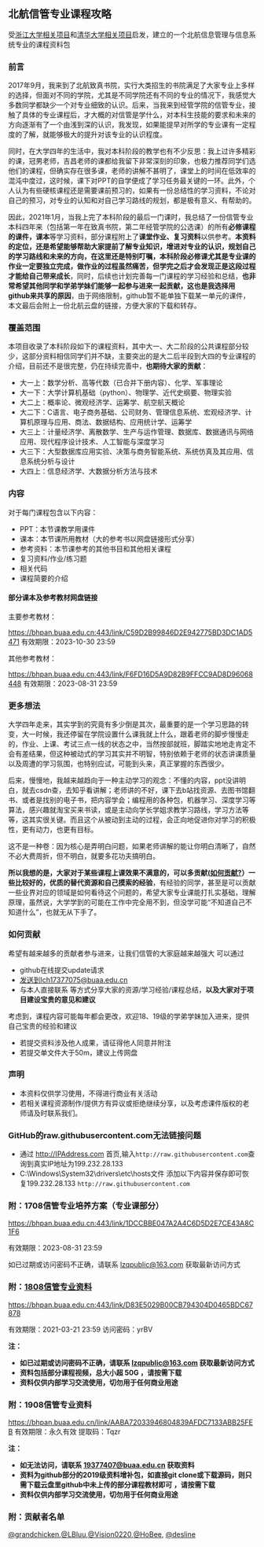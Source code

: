 ## 北航信管专业课程攻略
受[浙江大学相关项目](https://github.com/QSCTech/zju-icicles)和[清华大学相关项目](https://github.com/Salensoft/thu-cst-cracker)启发，建立的一个北航信息管理与信息系统专业的课程资料包

### 前言

2017年9月，我来到了北航致真书院，实行大类招生的书院满足了大家专业上多样的选择，但面对不同的学院，尤其是不同学院还有不同的专业的情况下，我感觉大多数同学都缺少一个对专业细致的认识。后来，当我来到经管学院的信管专业，接触了具体的专业课程后，才大概的对信管是学什么，对本科生技能的要求和未来的方向逐渐有了一个由浅到深的认识，我发现，如果能提早对所学的专业课有一定程度的了解，就能够极大的提升对该专业的认识程度。

同时，在大学四年的生活中，我对本科阶段的教学也有不少反思：我上过许多精彩的课，冠男老师，吉昌老师的课都给我留下非常深刻的印象，也极力推荐同学们选他们的课程，但确实存在很多课，老师的讲解不甚明了，课堂上的时间在低效率的混沌中度过，这时候，课下对PPT的自学便成了学习任务最关键的一环。此外，个人认为有些硬核课程还是需要课前预习的，如果有一份总结性的学习资料，不论对自己的预习，对专业的认知和对自己学习路线的规划，都是极有意义、有帮助的。

因此，2021年1月，当我上完了本科阶段的最后一门课时，我总结了一份信管专业本科四年来（包括第一年在致真书院，第二年经管学院的公选课）的所有**必修课程的课件，课本**等学习资料，部分课程附上了**课堂作业、复习资料**以供参考。**本资料的定位，还是希望能够帮助大家提前了解专业知识，增进对专业的认识，规划自己的学习路线和未来的方向，在这里还是特别叮嘱，本科阶段必修课尤其是专业课的作业一定要独立完成，做作业的过程虽然痛苦，但学完之后才会发现正是这段过程才能给自己带来成长**，同时，后续也计划完善每一门课程的学习经验和总结，**也非常希望其他同学和学弟学妹们能够一起参与进来一起贡献，这也是我选择用github来共享的原因**，由于网络限制，github暂不能单独下载某一单元的课件，本文最后会附上一份北航云盘的链接，方便大家的下载和转存。

### 覆盖范围
本项目收录了本科阶段如下的课程资料，其中大一、大二阶段的公共课程部分较少，这部分资料相信同学们并不缺，主要突出的是大二后半段到大四的专业课程的介绍，目前还不是很完整，仍在持续完善中，**也期待大家的贡献**：
* 大一上：数学分析、高等代数（已合并下册内容）、化学、军事理论
* 大一下：大学计算机基础（python）、物理学、近代史纲要、物理实验
* 大二上：概率论、微观经济学、运筹学、航空航天概论
* 大二下：C语言、电子商务基础、公司财务、管理信息系统、宏观经济学、计算机原理与应用、商法、数据结构、应用统计学、运筹学
* 大三上：计量经济学、离散数学、生产与运作管理、数据库、数据通讯与网络应用、现代程序设计技术、人工智能与深度学习
* 大三下：大型数据库应用实验、决策与商务智能系统、系统仿真及其应用、信息系统分析与设计
* 大四上：信息经济学、大数据分析方法与技术

### 内容
对于每门课程包含以下内容：
* PPT：本节课教学用课件
* 课本：本节课所用教材（大的参考书以网盘链接形式分享）
* 参考资料：本节课参考的其他书目和其他相关课程
* 复习资料/作业/练习题
* 相关代码
* 课程简要的介绍
#### 部分课本及参考教材网盘链接
主要参考教材：

https://bhpan.buaa.edu.cn:443/link/C59D2B99846D2E942775BD3DC1AD5471
有效期限：2023-10-30 23:59

其他参考教材：

https://bhpan.buaa.edu.cn:443/link/F6FD16D5A9D82B9FFCC9AD8D96068448
有效期限：2023-08-31 23:59

### 更多想法
大学四年走来，其实学到的究竟有多少倒是其次，最重要的是一个学习思路的转变，大一时候，我还停留在学院设置什么课我就上什么，跟着老师的脚步慢慢走的，作业、上课、考试三点一线的状态之中，当然按部就班，脚踏实地地走肯定不会有差结果，但这种被动式的学习其实并不明智，特别依赖于老师的状态讲课质量以及周遭的学习氛围，也特别应试，可能到头来，真正掌握的东西很少。

后来，慢慢地，我越来越趋向于一种主动学习的观念：不懂的内容，ppt没讲明白，就去csdn查，去知乎看讲解；老师讲的不好，课下去b站找资源、去图书馆翻书、或者是找别的电子书，把内容学会；编程用的各种包，机器学习、深度学习等算法，感兴趣就淘宝买来书读，或是主动向学长学姐求教学习路线，学习方法等等，这其实很关键。而且这个从被动到主动的过程，会正向地促进你对学习的积极性，更有动力，也更有目标。

这不是一种卷：因为核心是弄明白问题，如果老师讲解的能让你明白清晰了，自然不必大费周折，但不明白，就要多花功夫搞明白。

**所以我想的是，大家对于某些课程上课效果不满意的，可以多贡献([如何贡献?](#如何贡献)）一些比较好的，优质的替代资源和自己摸索的经验**，有经验的同学，甚至是可以贡献一些业界对应的领域是如何看待这个问题的，希望大家专业课能打扎实基础，理解原理，虽然说，大学学到的可能在工作中完全用不到，但没学可能“不知道自己不知道什么”，也就无从下手了。

### 如何贡献
希望有越来越多的贡献者参与进来，让我们信管的大家庭越来越强大
可以通过
* github在线提交update请求
* 发送到lch17377075@buaa.edu.cn
* 与本人直接联系
等方式分享大家的资源/学习经验/课程总结，**以及大家对于项目建设宝贵的意见和建议**

考虑到，课程内容可能每年都会更改，欢迎18、19级的学弟学妹加入进来，提供自己宝贵的经验和建议

* 若提交资料涉及他人成果，请征得他人同意并附注
* 若提交单文件大于50m，建议上传网盘
### 声明
* 本资料仅供学习使用，不得进行商业有关活动
* 若相关课程资源制作/提供方有异议或拒绝继续分享，以及考虑课件版权的老师请及时联系我们。
### GitHub的raw.githubusercontent.com无法链接问题
* 通过 http://IPAddress.com 首页,输入`http://raw.githubusercontent.com`查询到真实IP地址为199.232.28.133
* C:\Windows\System32\drivers\etc\hosts文件
添加以下内容并保存即可恢复199.232.28.133 `http://raw.githubusercontent.com`
### 附：1708信管专业培养方案（专业课部分）
https://bhpan.buaa.edu.cn:443/link/1DCCBBE047A2A4C6D5D2E7CE43A8C1F6

有效期限：2023-08-31 23:59

如已过期或访问密码不正确，请联系 lzqpublic@163.com 获取最新访问方式

### 附：[1808信管专业资料](https://github.com/HoBeedzc/1708SEM_ISIM/blob/master/1808%20version.md)
https://bhpan.buaa.edu.cn:443/link/D83E5029B00CB794304D0465BDC67878

有效期限：2021-03-21 23:59 访问密码：yrBV

**注：**
- **如已过期或访问密码不正确，请联系 lzqpublic@163.com 获取最新访问方式**
- **资料包括部分课程视频，总大小超 50G ，请按需下载**
- **资料仅供内部学习交流使用，切勿用于任何商业用途**

### 附：1908信管专业资料

https://bhpan.buaa.edu.cn/link/AABA72033946804839AFDC7133ABB25FEB
有效期限：永久有效  提取码：Tqzr

**注：**

- **如无法访问，请联系 19377407@buaa.edu.cn 获取资料**
- **资料为github部分的2019级资料增补包，如直接git clone或下载源码，则只需下载云盘里github中未上传的部分课程教材即可 ，请按需下载**
- **资料仅供内部学习交流使用，切勿用于任何商业用途**

### 附：贡献者名单
[@grandchicken](https://github.com/grandchicken),[@LBluu](https://github.com/LBluu),[@Vision0220](https://github.com/Vision0220),[@HoBee](https://github.com/HoBeedzc), [@desline](https://github.com/desline4709)
